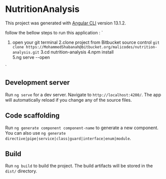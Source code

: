 # NutritionAnalysis

This project was generated with [Angular CLI](https://github.com/angular/angular-cli) version 13.1.2.

follow the bellow steps to run this application : 
`
   1. open your git terminal 
   2.clone project from Bitbucket source control `git clone https://MohammedShabanah@bitbucket.org/malicodes/nutrition-analysis.git` 
   3.cd nutrition-analysis
   4.npm install  
   5.ng serve --open

   `

## Development server

Run `ng serve` for a dev server. Navigate to `http://localhost:4200/`. The app will automatically reload if you change any of the source files.

## Code scaffolding

Run `ng generate component component-name` to generate a new component. You can also use `ng generate directive|pipe|service|class|guard|interface|enum|module`.

## Build

Run `ng build` to build the project. The build artifacts will be stored in the `dist/` directory.
